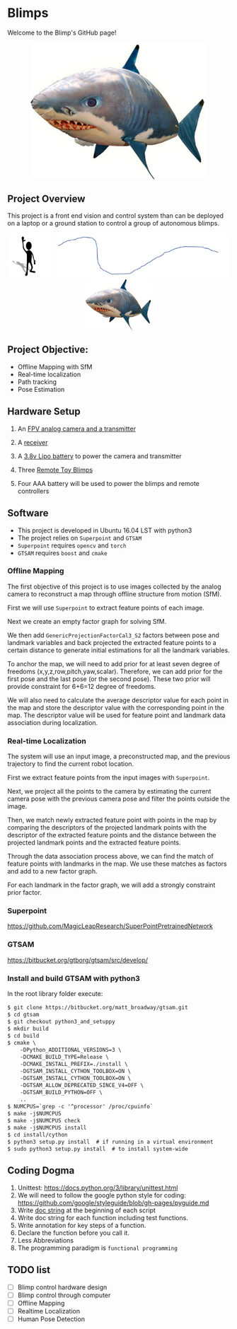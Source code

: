 # Blimps

Welcome to the Blimp's GitHub page!

<div align="center"> <img src="docs/images/blimp.png" width="400"/> </div>

## Project Overview

This project is a front end vision and control system than can be deployed on a laptop or a ground station to control a group of autonomous blimps.

<div align="center">
  <img src="docs/images/man.gif" width="100" />
  <img src="docs/images/track.png" width="400" /> 
  <img src="docs/images/blimp.png" width="150" />
</div>

## Project Objective:

* Offline Mapping with SfM
* Real-time localization
* Path tracking
* Pose Estimation

## Hardware Setup

1. An [FPV analog camera and a transmitter](https://www.amazon.com/dp/B078GXGYH5/ref=sspa_dk_detail_0?psc=1&pd_rd_i=B078GXGYH5&pf_rd_m=ATVPDKIKX0DER&pf_rd_p=f52e26da-1287-4616-824b-efc564ff75a4&pf_rd_r=PDSQGB7KPVB4F2CVWKHX&pd_rd_wg=TfCln&pf_rd_s=desktop-dp-sims&pf_rd_t=40701&pd_rd_w=P08gC&pf_rd_i=desktop-dp-sims&pd_rd_r=2cd61361-c1a2-11e8-bfb2-a95fb8e0f3b4)

2. A [receiver](https://www.amazon.com/EACHINE-Receiver-Channel-Android-Smartphone/dp/B071VZYLYH/ref=sr_1_2?ie=UTF8&qid=1539615997&sr=8-2&keywords=eachine+rotg01)

3. A [3.8v Lipo battery](https://www.amazon.com/Crazepony-230mAh-Battery-Inductrix-Connector/dp/B01N0Z0ME2/ref=lp_11745091011_1_13?srs=11745091011&ie=UTF8&qid=1538149383&sr=8-13) to power the camera and transmitter

4. Three [Remote Toy Blimps](https://www.amazon.com/Air-Swimmers-Remote-Control-Flying/dp/B005FYEAJ8/ref=sr_1_1?ie=UTF8&qid=1537814028&sr=8-1&keywords=shark+blimp)

5. Four AAA battery will be used to power the blimps and remote controllers


## Software

- This project is developed in Ubuntu 16.04 LST with python3
- The project relies on `Superpoint` and `GTSAM`
- `Superpoint` requires `opencv` and `torch`
- `GTSAM` requires `boost` and `cmake`

### Offline Mapping

The first objective of this project is to use images collected by the analog camera to reconstruct a map through offline structure from motion (SfM).

First we will use `Superpoint` to extract feature points of each image. 

Next we create an empty factor graph for solving SfM.

We then add  `GenericProjectionFactorCal3_S2` factors between pose and landmark variables and back projected the extracted feature points to a certain distance to generate initial estimations for all the landmark variables.

To anchor the map, we will need to add prior for at least seven degree of freedoms (x,y,z,row,pitch,yaw,scalar). Therefore, we can add prior for the first pose and the last pose (or the second pose). These two prior will provide constraint for 6+6=12 degree of freedoms.

We will also need to calculate the average descriptor value for each point in the map and store the descriptor value with the corresponding point in the map. The descriptor value will be used for feature point and landmark data association during localization.

### Real-time Localization

The system will use an input image, a preconstructed map, and the previous trajectory to find the current robot location. 

First we extract feature points from the input images with `Superpoint`.

Next, we project all the points to the camera by estimating the current camera pose with the previous camera pose and filter the points outside the image. 

Then, we match newly extracted feature point with points in the map by comparing the descriptors of the projected landmark points with the descriptor of the extracted feature points and the distance between the projected landmark points and the extracted feature points.

Through the data association process above, we can find the match of feature points with landmarks in the map. We use these matches as factors and add to a new factor graph.

For each landmark in the factor graph, we will add a strongly constraint prior factor.



### Superpoint
https://github.com/MagicLeapResearch/SuperPointPretrainedNetwork

### GTSAM
https://bitbucket.org/gtborg/gtsam/src/develop/


### Install and build GTSAM with python3

In the root library folder execute:
```
$ git clone https://bitbucket.org/matt_broadway/gtsam.git
$ cd gtsam
$ git checkout python3_and_setuppy
$ mkdir build
$ cd build
$ cmake \
    -DPython_ADDITIONAL_VERSIONS=3 \
    -DCMAKE_BUILD_TYPE=Release \
    -DCMAKE_INSTALL_PREFIX=./install \
    -DGTSAM_INSTALL_CYTHON_TOOLBOX=ON \
    -DGTSAM_INSTALL_CYTHON_TOOLBOX=ON \
    -DGTSAM_ALLOW_DEPRECATED_SINCE_V4=OFF \
    -DGTSAM_BUILD_PYTHON=OFF \
    ..
$ NUMCPUS=`grep -c '^processor' /proc/cpuinfo`
$ make -j$NUMCPUS
$ make -j$NUMCPUS check
$ make -j$NUMCPUS install
$ cd install/cython
$ python3 setup.py install  # if running in a virtual environment
$ sudo python3 setup.py install  # to install system-wide
```

## Coding Dogma
1. Unittest: https://docs.python.org/3/library/unittest.html
2. We will need to follow the google python style for coding: https://github.com/google/styleguide/blob/gh-pages/pyguide.md
3. Write [doc string](https://www.geeksforgeeks.org/python-docstrings) at the beginning of each script
4. Write doc string for each function including test functions.
5. Write annotation for key steps of a function.
6. Declare the function before you call it.
7. Less Abbreviations
8. The programming paradigm is `functional programming`


## TODO list
- [ ] Blimp control hardware design
- [ ] Blimp control through computer
- [ ] Offline Mapping
- [ ] Realtime Localization
- [ ] Human Pose Detection